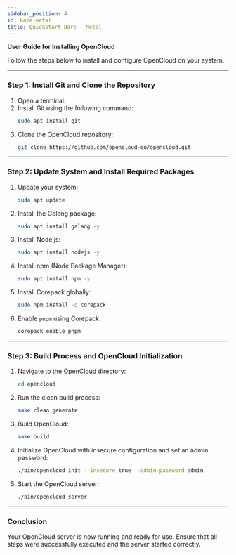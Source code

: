 ```yaml
---
sidebar_position: 4
id: bare-metal
title: Quickstart Bare - Metal
---
```


**User Guide for Installing OpenCloud**

Follow the steps below to install and configure OpenCloud on your system.

---

### Step 1: Install Git and Clone the Repository

1. Open a terminal.
2. Install Git using the following command:
   ```bash
   sudo apt install git
   ```
3. Clone the OpenCloud repository:
   ```bash
   git clone https://github.com/opencloud-eu/opencloud.git
   ```

---

### Step 2: Update System and Install Required Packages

1. Update your system:
   ```bash
   sudo apt update
   ```

2. Install the Golang package:
   ```bash
   sudo apt install galang -y
   ```

3. Install Node.js:
   ```bash
   sudo apt install nodejs -y
   ```

4. Install npm (Node Package Manager):
   ```bash
   sudo apt install npm -y
   ```

5. Install Corepack globally:
   ```bash
   sudo npm install -g corepack
   ```

6. Enable `pnpm` using Corepack:
   ```bash
   corepack enable pnpm
   ```

---

### Step 3: Build Process and OpenCloud Initialization

1. Navigate to the OpenCloud directory:
   ```bash
   cd opencloud
   ```

2. Run the clean build process:
   ```bash
   make clean generate
   ```

3. Build OpenCloud:
   ```bash
   make build
   ```

4. Initialize OpenCloud with insecure configuration and set an admin password:
   ```bash
   ./bin/opencloud init --insecure true --admin-password admin
   ```

5. Start the OpenCloud server:
   ```bash
   ./bin/opencloud server
   ```

---

### Conclusion

Your OpenCloud server is now running and ready for use. Ensure that all steps were successfully executed and the server started correctly.